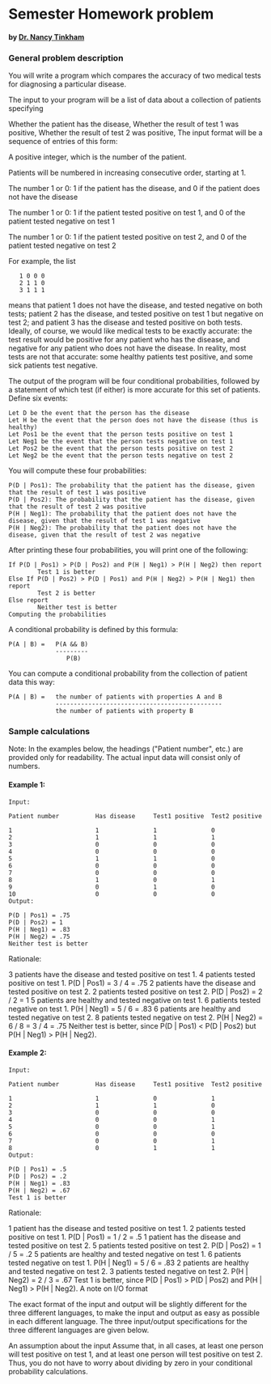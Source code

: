 # Semester Homework problem
#### by [Dr. Nancy Tinkham](elvis.rowan.edu/~nlt)

### General problem description

You will write a program which compares the accuracy of two medical tests for diagnosing a particular disease.

The input to your program will be a list of data about a collection of patients specifying

Whether the patient has the disease, Whether the result of test 1 was positive, Whether the result of test 2 was positive, The input format will be a sequence of entries of this form:

A positive integer, which is the number of the patient. 

Patients will be numbered in increasing consecutive order, starting at 1.

The number 1 or 0: 1 if the patient has the disease, and 0 if the patient does not have the disease

The number 1 or 0: 1 if the patient tested positive on test 1, and 0 of the patient tested negative on test 1

The number 1 or 0: 1 if the patient tested positive on test 2, and 0 of the patient tested negative on test 2

For example, the list
```
   1 0 0 0
   2 1 1 0
   3 1 1 1
```
means that patient 1 does not have the disease, and tested negative on both tests; patient 2 has the disease, and tested positive on test 1 but negative on test 2; and patient 3 has the disease and tested positive on both tests.
Ideally, of course, we would like medical tests to be exactly accurate: the test result would be positive for any patient who has the disease, and negative for any patient who does not have the disease. In reality, most tests are not that accurate: some healthy patients test positive, and some sick patients test negative.

The output of the program will be four conditional probabilities, followed by a statement of which test (if either) is more accurate for this set of patients. Define six events:
```
Let D be the event that the person has the disease 
Let H be the event that the person does not have the disease (thus is healthy) 
Let Pos1 be the event that the person tests positive on test 1 
Let Neg1 be the event that the person tests negative on test 1 
Let Pos2 be the event that the person tests positive on test 2 
Let Neg2 be the event that the person tests negative on test 2
```
You will compute these four probabilities:
```
P(D | Pos1): The probability that the patient has the disease, given that the result of test 1 was positive 
P(D | Pos2): The probability that the patient has the disease, given that the result of test 2 was positive 
P(H | Neg1): The probability that the patient does not have the disease, given that the result of test 1 was negative 
P(H | Neg2): The probability that the patient does not have the disease, given that the result of test 2 was negative
```
After printing these four probabilities, you will print one of the following:
```
If P(D | Pos1) > P(D | Pos2) and P(H | Neg1) > P(H | Neg2) then report 
        Test 1 is better 
Else If P(D | Pos2) > P(D | Pos1) and P(H | Neg2) > P(H | Neg1) then report 
        Test 2 is better 
Else report 
        Neither test is better
Computing the probabilities
```
A conditional probability is defined by this formula:
```
P(A | B) =   P(A && B) 
             ---------
                P(B)
```
You can compute a conditional probability from the collection of patient data this way:
```
P(A | B) =   the number of patients with properties A and B
             ----------------------------------------------
             the number of patients with property B
```
### Sample calculations

Note: In the examples below, the headings ("Patient number", etc.) are provided only for readability. The actual input data will consist only of numbers.

#### Example 1:
```
Input:

Patient number          Has disease     Test1 positive  Test2 positive

1                       1               1               0
2                       1               1               1
3                       0               0               0
4                       0               0               0
5                       1               1               0
6                       0               0               0
7                       0               0               0
8                       1               0               1
9                       0               1               0
10                      0               0               0
Output:

P(D | Pos1) = .75
P(D | Pos2) = 1
P(H | Neg1) = .83
P(H | Neg2) = .75
Neither test is better
```
Rationale:

3 patients have the disease and tested positive on test 1.
4 patients tested positive on test 1.
P(D | Pos1) = 3 / 4 = .75
2 patients have the disease and tested positive on test 2.
2 patients tested positive on test 2.
P(D | Pos2) = 2 / 2 = 1
5 patients are healthy and tested negative on test 1.
6 patients tested negative on test 1.
P(H | Neg1) = 5 / 6 = .83
6 patients are healthy and tested negative on test 2.
8 patients tested negative on test 2.
P(H | Neg2) = 6 / 8 = 3 / 4 = .75
Neither test is better, since P(D | Pos1) < P(D | Pos2) but P(H | Neg1) > P(H | Neg2).
#### Example 2:
```
Input:

Patient number          Has disease     Test1 positive  Test2 positive

1                       1               0               1
2                       1               1               0
3                       0               0               0
4                       0               0               1
5                       0               0               1
6                       0               0               0
7                       0               0               1
8                       0               1               1
Output:

P(D | Pos1) = .5
P(D | Pos2) = .2
P(H | Neg1) = .83
P(H | Neg2) = .67
Test 1 is better
```
Rationale:

1 patient has the disease and tested positive on test 1.
2 patients tested positive on test 1.
P(D | Pos1) = 1 / 2 = .5
1 patient has the disease and tested positive on test 2.
5 patients tested positive on test 2.
P(D | Pos2) = 1 / 5 = .2
5 patients are healthy and tested negative on test 1.
6 patients tested negative on test 1.
P(H | Neg1) = 5 / 6 = .83
2 patients are healthy and tested negative on test 2.
3 patients tested negative on test 2.
P(H | Neg2) = 2 / 3 = .67
Test 1 is better, since P(D | Pos1) > P(D | Pos2) and P(H | Neg1) > P(H | Neg2).
A note on I/O format

The exact format of the input and output will be slightly different for the three different languages, to make the input and output as easy as possible in each different language. The three input/output specifications for the three different languages are given below.

An assumption about the input Assume that, in all cases, at least one person will test positive on test 1, and at least one person will test positive on test 2. Thus, you do not have to worry about dividing by zero in your conditional probability calculations.
